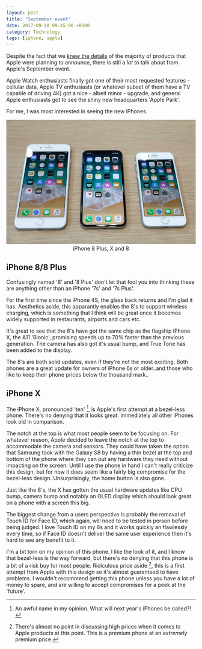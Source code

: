 ```yaml
---
layout: post
title: "September event"
date: 2017-09-18 09:45:00 +0100
category: Technology
tags: [iphone, apple]
---
```


Despite the fact that we [knew the details][leaks] of the majority of products that Apple were planning to announce, there is still a _lot_ to talk about from Apple's September event. 

Apple Watch enthusiasts finally got one of their most requested features - cellular data,  Apple TV enthusiasts (or whatever subset of them have a TV capable of driving 4K) got a nice - albeit minor - upgrade, and general Apple enthusiasts got to see the shiny new headquarters 'Apple Park'. 

For me, I was most interested in seeing the new iPhones. 

<center>
	<img src="/images/2017/9/new-iphones.png" alt="iPhone 8 Plus, iPhone X and iPhone 8" class="image-single" />
	<figcaption>iPhone 8 Plus, X and 8</figcaption>
</center>

## iPhone 8/8 Plus
Confusingly named '8' and '8 Plus' don't let that fool you into thinking these are anything other than an iPhone '7s' and '7s Plus'. 

For the first time since the iPhone 4S, the glass back returns and I'm glad it has. Aesthetics aside, this apparantly enables the 8's to support wireless charging, which is something that I think will be great once it becomes widely supported in restaurants, airports and cars etc.

It's great to see that the 8's have got the same chip as the flagship iPhone X, the A11 'Bionic', promising speeds up to 70% faster than the previous generation. The camera has also got it's usual bump, and True Tone has been added to the display. 

The 8's are both solid updates, even if they're not the most exciting. Both phones are a great update for owners of iPhone 6s or older..and those who like to keep their phone prices below the thousand mark..

## iPhone X
The iPhone X, pronounced 'ten' [^1], is Apple's first attempt at a bezel-less phone. There's no denying that it looks great. Immediately all other iPhones look old in comparison. 

The notch at the top is what most people seem to be focusing on. For whatever reason, Apple decided to leave the notch at the top to accommodate the camera and sensors. They could have taken the option that Samsung took with the Galaxy S8 by having a thin bezel at the top and bottom of the phone where they can put any hardware they need without impacting on the screen. Until I use the phone in hand I can't really criticize this design, but for now it does seem like a fairly big compromise for the bezel-less design. Unsurprisingly, the home button is also gone. 

Just like the 8's, the X has gotten the usual hardware updates like CPU bump, camera bump and notably an OLED display which should look great on a phone with a screen this big. 

The biggest change from a users perspective is probably the removal of Touch ID for Face ID, which again, will need to be tested in person before being judged. I love Touch ID on my 6s and it works quickly an flawlessly every time, so if Face ID doesn't deliver the same user experience then it's hard to see any benefit to it. 

I'm a bit torn on my opinion of this phone. I like the look of it, and I know that bezel-less is the way forward, but there's no denying that this phone is a bit of a risk buy for most people. Ridiculous price aside [^2], this is a first attempt from Apple with this design so it's almost guaranteed to have problems. I wouldn't recommend getting this phone unless you have a lot of money to spare, and are willing to accept compromises for a peek at the 'future'. 

[^1]: An awful name in my opinion. What will next year's iPhones be called?!

[^2]: There's almost no point in discussing high prices when it comes to Apple products at this point. This is a premium phone at an _extremely_ premium price. 

[leaks]:http://colm.io/2017/09/09/leaks/ 
